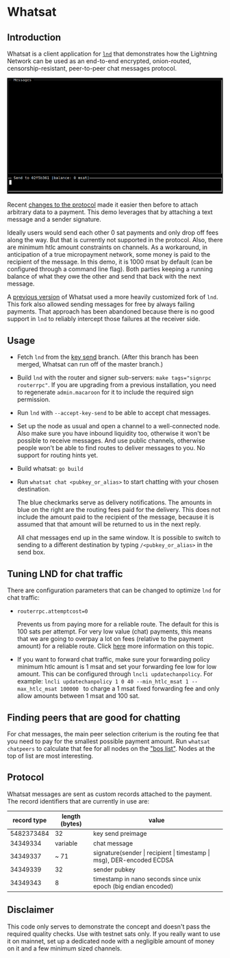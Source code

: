 # Whatsat

## Introduction

Whatsat is a client application for [`lnd`](https://github.com/lightningnetwork/lnd) that demonstrates how the Lightning Network
can be used as an end-to-end encrypted, onion-routed, censorship-resistant, peer-to-peer chat messages protocol.

<img src="whatsat.gif" alt="screencast" width="880" />

Recent [changes to the protocol](https://github.com/lightningnetwork/lightning-rfc/pull/619) made it easier then before to attach arbitrary data to a payment. This demo leverages that by attaching a text message and a sender signature.

Ideally users would send each other 0 sat payments and only drop off fees along the way. But that is currently not supported in the protocol. Also, there are minimum htlc amount constraints on channels. As a workaround, in anticipation of a true micropayment network, some money is paid to the recipient of the message. In this demo, it is 1000 msat by default (can be configured through a command line flag). Both parties keeping a running balance of what they owe the other and send that back with the next message.

A [previous version](https://github.com/joostjager/whatsat/tree/forked-lnd) of Whatsat used a more heavily customized fork of `lnd`. This fork also allowed sending messages for free by always failing payments. That approach has been abandoned because there is no good support in `lnd` to reliably intercept those failures at the receiver side.

## Usage

* Fetch `lnd` from the [key send](https://github.com/lightningnetwork/lnd/pull/3795) branch. (After this branch has been merged, Whatsat can run off of the master branch.)

* Build `lnd` with the router and signer sub-servers: `make tags="signrpc routerrpc"`. If you are upgrading from a previous installation, you need to regenerate `admin.macaroon` for it to include the required sign permission.

* Run `lnd` with `--accept-key-send` to be able to accept chat messages.

* Set up the node as usual and open a channel to a well-connected node. Also make sure you have inbound liquidity too, otherwise it won't be possible to receive messages. And use public channels, otherwise people won't be able to find routes to deliver messages to you. No support for routing hints yet.

* Build whatsat: `go build`

* Run `whatsat chat <pubkey_or_alias>` to start chatting with your chosen destination.

  The blue checkmarks serve as delivery notifications. The amounts in blue on the right are the routing fees paid for the delivery. This
  does not include the amount paid to the recipient of the message, because it is assumed that that amount will be returned to us in the
  next reply.

  All chat messages end up in the same window. It is possible to switch to sending to a different destination by typing `/<pubkey_or_alias>` in the send box.

## Tuning LND for chat traffic

There are configuration parameters that can be changed to optimize `lnd` for chat traffic:

* `routerrpc.attemptcost=0`

  Prevents us from paying more for a reliable route. The default for this is 100 sats per attempt. For very low value (chat) payments, this means that we are going to overpay a lot on fees (relative to the payment amount) for a reliable route. Click [here](https://twitter.com/joostjgr/status/1186177262238031872) more information on this topic.

* If you want to forward chat traffic, make sure your forwarding policy minimum htlc amount is 1 msat and set your forwarding fee low for low amount. This can be configured through `lncli updatechanpolicy`. For example: `lncli updatechanpolicy 1 0 40 --min_htlc_msat 1 --max_htlc_msat 100000
` to charge a 1 msat fixed forwarding fee and only allow amounts between 1 msat and 100 sat.

## Finding peers that are good for chatting

For chat messages, the main peer selection criterium is the routing fee that you need to pay for the smallest possible payment amount. Run `whatsat chatpeers` to calculate that fee for all nodes on the ["bos list"](https://nodes.lightning.computer/availability/v1/btc.json). Nodes at the top of list are most interesting.

## Protocol

Whatsat messages are sent as custom records attached to the payment. The record identifiers that are currently in use are:

record type | length (bytes) | value
--- | --- | ---
5482373484 | 32 | key send preimage
34349334 | variable | chat message
34349337 | ~ 71 | signature(sender \| recipient \| timestamp \| msg), DER-encoded ECDSA
34349339 | 32 | sender pubkey
34349343 | 8 | timestamp in nano seconds since unix epoch (big endian encoded)


## Disclaimer

This code only serves to demonstrate the concept and doesn't pass the required quality checks. Use with testnet sats only. If you really want to use it on mainnet, set up a dedicated node with a negligible amount of money on it and a few minimum sized channels.